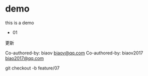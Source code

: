 # demo

this is a demo

- 01

更新

Co-authored-by: biaov <biaov@qq.com>
Co-authored-by: biaov2017 <biao2017@qq.com>

git checkout -b feature/07
